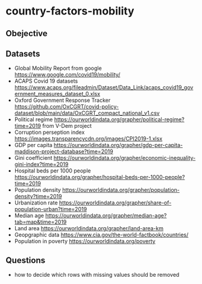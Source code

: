 # country-factors-mobility

## Obejective

## Datasets
- Global Mobility Report from google https://www.google.com/covid19/mobility/
- ACAPS Covid 19 datasets https://www.acaps.org/fileadmin/Dataset/Data_Link/acaps_covid19_government_measures_dataset_0.xlsx
- Oxford Government Response Tracker https://github.com/OxCGRT/covid-policy-dataset/blob/main/data/OxCGRT_compact_national_v1.csv
- Political regime https://ourworldindata.org/grapher/political-regime?time=2019 from V-Dem project
- Corruption perseption index https://images.transparencycdn.org/images/CPI2019-1.xlsx
- GDP per capita https://ourworldindata.org/grapher/gdp-per-capita-maddison-project-database?time=2019
- Gini coefficient https://ourworldindata.org/grapher/economic-inequality-gini-index?time=2019
- Hospital beds per 1000 people https://ourworldindata.org/grapher/hospital-beds-per-1000-people?time=2019
- Population density https://ourworldindata.org/grapher/population-density?time=2019
- Urbanization rate https://ourworldindata.org/grapher/share-of-population-urban?time=2019
- Median age https://ourworldindata.org/grapher/median-age?tab=map&time=2019
- Land area https://ourworldindata.org/grapher/land-area-km
- Geopgraphic data https://www.cia.gov/the-world-factbook/countries/
- Population in poverty https://ourworldindata.org/poverty

## Questions
- how to decide which rows with missing values should be removed